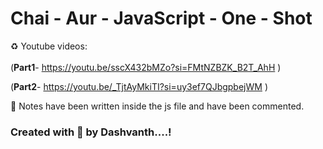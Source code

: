 # Chai - Aur - JavaScript - One - Shot
♻️ Youtube videos: <br/><br/>
(**Part1**- https://youtu.be/sscX432bMZo?si=FMtNZBZK_B2T_AhH  )  <br/>

(**Part2**- https://youtu.be/_TjtAyMkiTI?si=uy3ef7QJbgpbejWM  ) <br/>


🤍 Notes have been written inside the js file and have been commented.<br/>

### Created with 🤍 by Dashvanth....!
